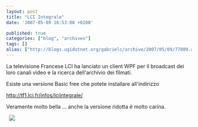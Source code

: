 ```yaml
---
layout: post
title: "LCI Integrale"
date: '2007-05-09 16:53:00 +0200'

published: true
categories: ["blog", "archives"]
tags: []
alias: ["http://blogs.ugidotnet.org/gabrielc/archive/2007/05/09/77809.aspx"]
---
```


<!-- more -->

<p>La televisione Francese LCI ha lanciato un client WPF per il broadcast dei loro canali video e la ricerca dell'archivio dei filmati.</p> <p>Esiste una versione Basic free che potete installare all'indirizzo </p> <p><a href="http://tf1.lci.fr/infos/lciintegrale/">http://tf1.lci.fr/infos/lciintegrale/</a>  <p>Veramente molto bella ... anche la versione ridotta è molto carina.  <p>&nbsp; <img src="http://blogs.msdn.com/blogfiles/gabrielecastellani/WindowsLiveWriter/LCIIntegrale_108C1/image%7B0%7D_thumb%5B1%5D.png">
